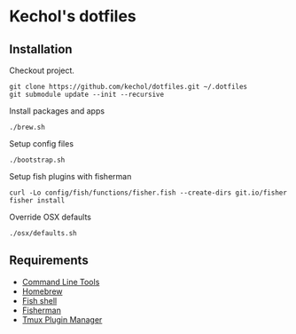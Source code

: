 # Kechol's dotfiles


## Installation

Checkout project.

```
git clone https://github.com/kechol/dotfiles.git ~/.dotfiles
git submodule update --init --recursive
```

Install packages and apps

```
./brew.sh
```

Setup config files

```
./bootstrap.sh
```

Setup fish plugins with fisherman

```
curl -Lo config/fish/functions/fisher.fish --create-dirs git.io/fisher
fisher install
```

Override OSX defaults

```
./osx/defaults.sh
```

## Requirements

- [Command Line Tools](https://developer.apple.com/downloads/index.action)
- [Homebrew](http://brew.sh/)
- [Fish shell](https://fishshell.com/)
- [Fisherman](https://github.com/fisherman/fisherman)
- [Tmux Plugin Manager](https://github.com/tmux-plugins/tpm)
